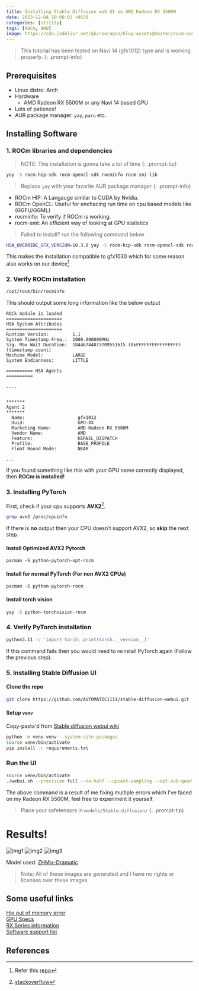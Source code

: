 ```yaml
---
title: Installing Stable Diffusion web UI on AMD Radeon RX 5500M
date: 2023-12-04 10:00:03 +0530
categories: [utility]
tags: [ROCm, AMD]
image: https://cdn.jsdelivr.net/gh/rseragon/blog-assets@master/rocm-navi14/background.png
---
```


> This tutorial has been tested on Navi 14 (gfx1012) type and is working properly.
{: .prompt-info}

## Prerequisites
- Linux distro: Arch
- Hardware
  + AMD Radeon RX 5500M or any Navi 14 based GPU
- Lots of patience!
- AUR package manager: `yay`, `paru` etc.

## Installing Software
### 1. ROCm libraries and dependencies 

  > NOTE: This installation is gonna take a lot of time
  {: .prompt-tip}

  ```bash
  yay -S rocm-hip-sdk rocm-opencl-sdk rocminfo rocm-smi-lib
  ```
  > Replace `yay` with your favorite AUR package manager
  {: .prompt-info}

  - ROCm HIP:    A Langauge similar to CUDA by Nvidia.
  - ROCm OpenCL: Useful for enchacing run time on cpu based models like (GGFU/GGML)
  - rocminfo:    To verify if ROCm is working.
  - rocm-smi:    An efficient way of looking at GPU statistics


  > Failed to install? run the following command below
  ```bash
  HSA_OVERRIDE_GFX_VERSION=10.3.0 yay -S rocm-hip-sdk rocm-opencl-sdk rocminfo rocm-smi-lib
  ```
  This makes the installation compatible to gfx1030 which for some reason also works on our device[^github-rocm-scripts]

### 2. Verify ROCm installation
  ```bash
  /opt/rocm/bin/rocminfo
  ```

  This should output some long information like the below output

  ```
  ROCk module is loaded
  =====================
  HSA System Attributes
  =====================
  Runtime Version:         1.1
  System Timestamp Freq.:  1000.000000MHz
  Sig. Max Wait Duration:  18446744073709551615 (0xFFFFFFFFFFFFFFFF) (timestamp count)
  Machine Model:           LARGE
  System Endianness:       LITTLE

  ========== HSA Agents
  ==========

  ....


  *******
  Agent 2
  *******
    Name:                    gfx1012
    Uuid:                    GPU-XX
    Marketing Name:          AMD Radeon RX 5500M
    Vendor Name:             AMD
    Feature:                 KERNEL_DISPATCH
    Profile:                 BASE_PROFILE
    Float Round Mode:        NEAR

  ...

  ```
  If you found something like this with your GPU name correctly displayed, then **ROCm is installed!**

### 3. Installing PyTorch
First, check if your cpu supports **AVX2**[^avx2-check].
```bash
grep avx2 /proc/cpuinfo
```
If there is **no** output then your CPU doesn't support AVX2, so **skip** the next step.

#### Install Optimized AVX2 Pytorch
```
pacman -S python-pytorch-opt-rocm
```

#### Install for normal PyTorch (For non AVX2 CPUs)
```
pacman -S python-pytorch-rocm
```

#### Install torch vision
```bash
yay -S python-torchvision-rocm
```

### 4. Verify PyTorch installation
```bash
python3.11 -c 'import torch; print(torch.__version__)'
```
If this command fails then you would need to reinstall PyTorch again (Follow the previous step).

### 5. Installing Stable Diffusion UI
#### Clone the repo
```bash
git clone https://github.com/AUTOMATIC1111/stable-diffusion-webui.git
```
#### Setup `venv`
Copy-pasta'd from [Stable diffusion webui wiki](https://github.com/AUTOMATIC1111/stable-diffusion-webui/wiki/Install-and-Run-on-AMD-GPUs#setup-venv-environment)
```bash
python -m venv venv --system-site-packages
source venv/bin/activate
pip install -r requirements.txt
```

### Run the UI
```bash
source venv/bin/activate
./webui.sh --precision full --no-half --upcast-sampling --opt-sub-quad-attention --lowvram --disable-nan-check
```
The above command is a result of me fixing multiple errors which I've faced on my Radeon RX 5500M, feel free to experiment it yourself.

> Place your safetensors in `models/Stable-diffusion/`
{: .prompt-tip}

# Results!
![img1](https://cdn.jsdelivr.net/gh/rseragon/blog-assets@master/rocm-navi14/00002-1693224475.png)
![img2](https://cdn.jsdelivr.net/gh/rseragon/blog-assets@master/rocm-navi14/00003-1693224476.png)
![img3](https://cdn.jsdelivr.net/gh/rseragon/blog-assets@master/rocm-navi14/00004-1693224477.png)

Model used: [ZHMix-Dramatic](https://civitai.com/models/148158/zhmix-dramatic?modelVersionId=234270)

> Note: All of these images are generated and I have no rights or licenses over these images

## Some useful links

[Hip out of memory error](https://github.com/AUTOMATIC1111/stable-diffusion-webui/issues/6460)<br/>
[GPU Specs](https://www.techpowerup.com/gpu-specs/radeon-rx-5500m.c3460)<br/>
[RX Series information](https://en.wikipedia.org/wiki/Radeon_RX_5000_series#Mobile)<br/>
[Software support list](https://en.wikipedia.org/wiki/List_of_AMD_graphics_processing_units#Features_overview)<br/>

## References 
[^github-rocm-scripts]: Refer this [repo](https://github.com/xuhuisheng/rocm-build/tree/master/navi14)
[^avx2-check]: [stackoverflow](https://stackoverflow.com/questions/37480071/how-to-tell-if-a-linux-machine-supports-avx-avx2-instructions)
